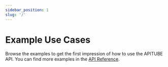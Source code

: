 ```yaml
---
sidebar_position: 1
slug: '/'
---
```


# Example Use Cases

Browse the examples to get the first impression of how to use the APITUBE API. You can find more examples in the [API Reference](/api-reference).
